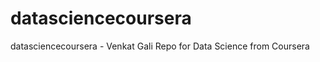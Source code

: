 datasciencecoursera
===================

datasciencecoursera - Venkat Gali Repo for Data Science from Coursera
